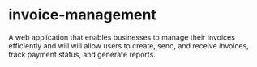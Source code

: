 # invoice-management
A web application that enables businesses to manage their invoices efficiently and will will allow users to create, send, and receive invoices, track payment status, and generate reports.
